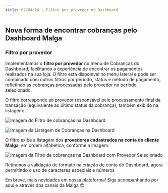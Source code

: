 ```yaml
---
title: 02/04/24 - Filtro por provedor no Dashboard
---
```


## Nova forma de encontrar cobranças pelo Dashboard Malga

### Filtro por provedor

Implementamos o **filtro por provedor** no menu de Cobranças do Dashboard, facilitando a experiência de encontrar os pagamentos realizados na sua loja. O filtro está disponível no menu lateral e pode ser combinado com outros filtros por período, status e método de pagamento, refletindo as cobranças processadas pelo provedor no período selecionado.

O filtro corresponde ao provedor responsável pelo processamento final da transação (equivalente ao último status da cobrança), também exibido na listagem:

<img
  src="/images/release-notes/2024-04-02/1.png"
  alt="Imagem do Filtro de cobranças na Dashboard"
/>

<img
  src="/images/release-notes/2024-04-02/2.png"
  alt="Imagem da Listagem de Cobranças na Dashboard"
/>

O filtro exibe a listagem dos **provedores cadastrados na conta do cliente Malga**, em ordem alfabética, conforme a imagem:

<img
  src="/images/release-notes/2024-04-02/3.png"
  alt="Imagem da Filtro de cobranças na Dashboard com Provedor Selecionado"
/>

<Info>
  Retiramos a validação de formato na criação de conta do Dashboard, agora permitindo o uso de caracteres especiais e números
</Info>

Em breve, mais novidades em nossa plataforma! Siga acompanhando por aqui e através dos canais da Malga 😍